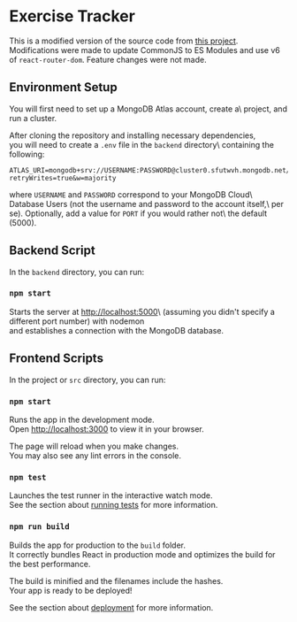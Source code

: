 # Exercise Tracker

This is a modified version of the source code from [this project](https://github.com/beaucarnes/mern-exercise-tracker-mongodb).\
Modifications were made to update CommonJS to ES Modules and use v6\
of `react-router-dom`. Feature changes were not made.

## Environment Setup

You will first need to set up a MongoDB Atlas account, create a\ project, and run a cluster.

After cloning the repository and installing necessary dependencies,\
you will need to create a `.env` file in the `backend` directory\ containing the following:

```
ATLAS_URI=mongodb+srv://USERNAME:PASSWORD@cluster0.sfutwvh.mongodb.net/?retryWrites=true&w=majority
```

where `USERNAME` and `PASSWORD` correspond to your MongoDB Cloud\ Database Users (not the username and password to the account itself,\ per se). Optionally, add a value for `PORT` if you would rather not\ the default (5000).

## Backend Script

In the `backend` directory, you can run:

### `npm start`

Starts the server at [http://localhost:5000](http://localhost:5000)\ (assuming you didn't specify a different port number) with nodemon\
and establishes a connection with the MongoDB database.

## Frontend Scripts

In the project or `src` directory, you can run:

### `npm start`

Runs the app in the development mode.\
Open [http://localhost:3000](http://localhost:3000) to view it in your browser.

The page will reload when you make changes.\
You may also see any lint errors in the console.

### `npm test`

Launches the test runner in the interactive watch mode.\
See the section about [running tests](https://facebook.github.io/create-react-app/docs/running-tests) for more information.

### `npm run build`

Builds the app for production to the `build` folder.\
It correctly bundles React in production mode and optimizes the build for the best performance.

The build is minified and the filenames include the hashes.\
Your app is ready to be deployed!

See the section about [deployment](https://facebook.github.io/create-react-app/docs/deployment) for more information.